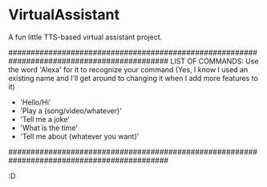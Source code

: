 # VirtualAssistant
A fun little TTS-based virtual assistant project.

############################################################################################
LIST OF COMMANDS:
Use the word 'Alexa' for it to recognize your command (Yes, I know I used an existing name and I'll get around to changing it when I add more features to it)
- 'Hello/Hi'
- 'Play a (song/video/whatever)'
- 'Tell me a joke'
- 'What is the time'
- 'Tell me about (whatever you want)'

############################################################################################

:D

